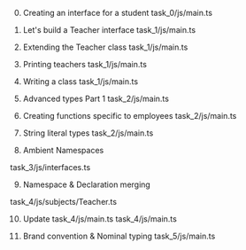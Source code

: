  0. Creating an interface for a student
task_0/js/main.ts

1. Let's build a Teacher interface
task_1/js/main.ts

2. Extending the Teacher class
task_1/js/main.ts

3. Printing teachers
task_1/js/main.ts 

4. Writing a class
task_1/js/main.ts 

5. Advanced types Part 1
task_2/js/main.ts 

 6. Creating functions specific to employees
task_2/js/main.ts 

7. String literal types
task_2/js/main.ts

8. Ambient Namespaces

task_3/js/interfaces.ts

9. Namespace & Declaration merging

task_4/js/subjects/Teacher.ts 

10. Update task_4/js/main.ts
task_4/js/main.ts 

11. Brand convention & Nominal typing
task_5/js/main.ts
